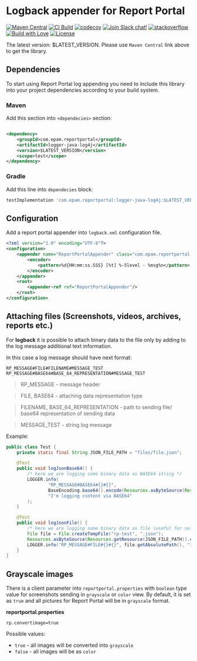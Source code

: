 # Logback appender for Report Portal

[![Maven Central](https://img.shields.io/maven-central/v/com.epam.reportportal/logger-java-logback.svg?label=Maven%20Central)](https://central.sonatype.com/artifact/com.epam.reportportal/logger-java-logback)
[![CI Build](https://github.com/reportportal/logger-java-logback/actions/workflows/ci.yml/badge.svg)](https://github.com/reportportal/logger-java-logback/actions/workflows/ci.yml)
[![codecov](https://codecov.io/gh/reportportal/logger-java-logback/branch/develop/graph/badge.svg?token=uD9LyYQRl4)](https://codecov.io/gh/reportportal/logger-java-logback)
[![Join Slack chat!](https://slack.epmrpp.reportportal.io/badge.svg)](https://slack.epmrpp.reportportal.io/)
[![stackoverflow](https://img.shields.io/badge/reportportal-stackoverflow-orange.svg?style=flat)](http://stackoverflow.com/questions/tagged/reportportal)
[![Build with Love](https://img.shields.io/badge/build%20with-❤%EF%B8%8F%E2%80%8D-lightgrey.svg)](http://reportportal.io?style=flat)
[![License](https://img.shields.io/badge/License-Apache%202.0-blue.svg)](https://opensource.org/licenses/Apache-2.0)

The latest version: $LATEST_VERSION. Please use `Maven Central` link above to get the library.

## Dependencies

To start using Report Portal log appending you need to include this library into your project dependencies according to
your build system.

### Maven

Add this section into `<dependecies>` section:

```xml

<dependency>
    <groupId>com.epam.reportportal</groupId>
    <artifactId>logger-java-log4j</artifactId>
    <version>$LATEST_VERSION</version>
    <scope>test</scope>
</dependency>
```

### Gradle

Add this line into `dependecies` block:

```groovy
testImplementation 'com.epam.reportportal:logger-java-log4j:$LATEST_VERSION'
```

## Configuration

Add a report portal appender into `logback.xml` configuration file.

```XML
<?xml version="1.0" encoding="UTF-8"?>
<configuration>
    <appender name="ReportPortalAppender" class="com.epam.reportportal.logback.appender.ReportPortalAppender">
        <encoder>
            <pattern>%d{HH:mm:ss.SSS} [%t] %-5level - %msg%n</pattern>
        </encoder>
    </appender>
    <root>
        <appender-ref ref="ReportPortalAppender"/>
    </root>
</configuration>
```

## Attaching files (Screenshots, videos, archives, reports etc.)

For **logback** it is possible to attach binary data to the file only by adding to the log message additional text
information.

In this case a log message should have next format:

```properties
RP_MESSAGE#FILE#FILENAME#MESSAGE_TEST
RP_MESSAGE#BASE64#BASE_64_REPRESENTATION#MESSAGE_TEST
```

> RP_MESSAGE - message header

> FILE, BASE64 - attaching data representation type

> FILENAME, BASE_64_REPRESENTATION - path to sending file/ base64 representation of sending data

> MESSAGE_TEST - string log message

Example:

```java
public class Test {
    private static final String JSON_FILE_PATH = "files/file.json";

    @Test
    public void logJsonBase64() {
        /* here we are logging some binary data as BASE64 string */
        LOGGER.info(
                "RP_MESSAGE#BASE64#{}#{}",
                BaseEncoding.base64().encode(Resources.asByteSource(Resources.getResource(JSON_FILE_PATH)).read()),
                "I'm logging content via BASE64"
        );
    }

    @Test
    public void logJsonFile() {
        /* here we are logging some binary data as file (useful for selenium) */
        File file = File.createTempFile("rp-test", ".json");
        Resources.asByteSource(Resources.getResource(JSON_FILE_PATH)).copyTo(Files.asByteSink(file));
        LOGGER.info("RP_MESSAGE#FILE#{}#{}", file.getAbsolutePath(), "I'm logging content via temp file");
    }
}
```

## Grayscale images

There is a client parameter into `reportportal.properties` with `boolean` type value for screenshots sending
in `grayscale` or `color`
view. By default, it is set as `true` and all pictures for Report Portal will be in `grayscale` format.

**reportportal.properties**

```properties
rp.convertimage=true
```

Possible values:

* `true` - all images will be converted into `grayscale`
* `false` - all images will be as `color`
